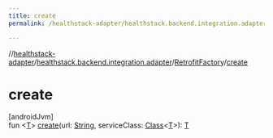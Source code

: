 ```yaml
---
title: create
permalink: /healthstack-adapter/healthstack.backend.integration.adapter/-retrofit-factory/create.html

---
```

//[healthstack-adapter](/healthstack-adapter.html)/[healthstack.backend.integration.adapter](../index.html)/[RetrofitFactory](index.html)/[create](create.html)



# create



[androidJvm]\
fun &lt;[T](create.html)&gt; [create](create.html)(url: [String](https://kotlinlang.org/api/latest/jvm/stdlib/kotlin/-string/index.html), serviceClass: [Class](https://developer.android.com/reference/kotlin/java/lang/Class.html)&lt;[T](create.html)&gt;): [T](create.html)




